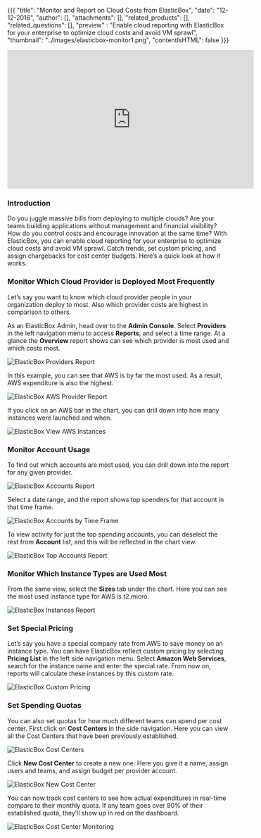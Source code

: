 {{{
  "title": "Monitor and Report on Cloud Costs from ElasticBox",
  "date": "12-12-2016",
  "author": [],
  "attachments": [],
  "related_products": [],
  "related_questions": [],
  "preview" : "Enable cloud reporting with ElasticBox for your enterprise to optimize cloud costs and avoid VM sprawl",
  "thumbnail": "../images/elasticbox-monitor1.png",
  "contentIsHTML": false
}}}

<iframe width="560" height="315" src="https://player.vimeo.com/video/111544299" frameborder="0" allowfullscreen></iframe>

### Introduction

Do you juggle massive bills from deploying to multiple clouds? Are your teams building applications without management and financial visibility? How do you control costs and encourage innovation at the same time? With ElasticBox, you can enable cloud reporting for your enterprise to optimize cloud costs and avoid VM sprawl. Catch trends, set custom pricing, and assign chargebacks for cost center budgets. Here’s a quick look at how it works.

### Monitor Which Cloud Provider is Deployed Most Frequently

Let’s say you want to know which cloud provider people in your organization deploy to most. Also which provider costs are highest in comparison to others.

As an ElasticBox Admin, head over to the **Admin Console**. Select **Providers** in the left navigation menu to access **Reports**, and select a time range. At a glance the **Overview** report shows can see which provider is most used and which costs most.

![ElasticBox Providers Report](../images/elasticbox-monitor1.png)

In this example, you can see that AWS is by far the most used. As a result, AWS expenditure is also the highest.

![ElasticBox AWS Provider Report](../images/elasticbox-monitor2.png)

If you click on an AWS bar in the chart, you can drill down into how many instances were launched and when.

![ElasticBox View AWS Instances](../images/elasticbox-monitor3.png)

### Monitor Account Usage

To find out which accounts are most used, you can drill down into the report for any given provider.

![ElasticBox Accounts Report](../images/elasticbox-monitor4.png)

Select a date range, and the report shows top spenders for that account in that time frame.

![ElasticBox Accounts by Time Frame](../images/elasticbox-monitor5.png)

To view activity for just the top spending accounts, you can deselect the rest from **Account** list, and this will be reflected in the chart view.

![ElasticBox Top Accounts Report](../images/elasticbox-monitor6.png)

### Monitor Which Instance Types are Used Most

From the same view, select the **Sizes** tab under the chart. Here you can see the most used instance type for AWS is t2.micro.

![ElasticBox Instances Report](../images/elasticbox-monitor7.png)

### Set Special Pricing

Let’s say you have a special company rate from AWS to save money on an instance type. You can have ElasticBox reflect custom pricing by selecting **Pricing List** in the left side navigation menu. Select **Amazon Web Services**, search for the instance name and enter the special rate. From now on, reports will calculate these instances by this custom rate.

![ElasticBox Custom Pricing](../images/elasticbox-monitor8.png)

### Set Spending Quotas

You can also set quotas for how much different teams can spend per cost center. First click on **Cost Centers** in the side navigation. Here you can view all the Cost Centers that have been previously established.

![ElasticBox Cost Centers](../images/elasticbox-monitor9.png)

Click **New Cost Center** to create a new one. Here you give it a name, assign users and teams, and assign budget per provider account.

![ElasticBox New Cost Center](../images/elasticbox-monitor10.png)

You can now track cost centers to see how actual expenditures in real-time compare to their monthly quota. If any team goes over 90% of their established quota, they’ll show up in red on the dashboard.

![ElasticBox Cost Center Monitoring](../images/elasticbox-monitor11.png)
